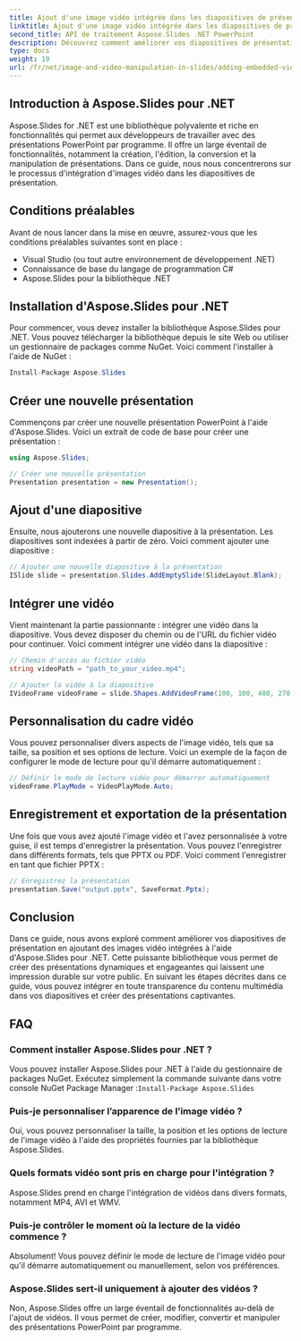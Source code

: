 ```yaml
---
title: Ajout d'une image vidéo intégrée dans les diapositives de présentation à l'aide d'Aspose.Slides
linktitle: Ajout d'une image vidéo intégrée dans les diapositives de présentation à l'aide d'Aspose.Slides
second_title: API de traitement Aspose.Slides .NET PowerPoint
description: Découvrez comment améliorer vos diapositives de présentation en ajoutant des images vidéo intégrées à l'aide d'Aspose.Slides pour .NET. Suivez ce guide étape par étape avec le code source complet pour intégrer de manière transparente des vidéos, personnaliser la lecture et créer des présentations captivantes.
type: docs
weight: 19
url: /fr/net/image-and-video-manipulation-in-slides/adding-embedded-video-frame/
---
```


## Introduction à Aspose.Slides pour .NET

Aspose.Slides for .NET est une bibliothèque polyvalente et riche en fonctionnalités qui permet aux développeurs de travailler avec des présentations PowerPoint par programme. Il offre un large éventail de fonctionnalités, notamment la création, l'édition, la conversion et la manipulation de présentations. Dans ce guide, nous nous concentrerons sur le processus d'intégration d'images vidéo dans les diapositives de présentation.

## Conditions préalables

Avant de nous lancer dans la mise en œuvre, assurez-vous que les conditions préalables suivantes sont en place :

- Visual Studio (ou tout autre environnement de développement .NET)
- Connaissance de base du langage de programmation C#
- Aspose.Slides pour la bibliothèque .NET

## Installation d'Aspose.Slides pour .NET

Pour commencer, vous devez installer la bibliothèque Aspose.Slides pour .NET. Vous pouvez télécharger la bibliothèque depuis le site Web ou utiliser un gestionnaire de packages comme NuGet. Voici comment l'installer à l'aide de NuGet :

```csharp
Install-Package Aspose.Slides
```

## Créer une nouvelle présentation

Commençons par créer une nouvelle présentation PowerPoint à l'aide d'Aspose.Slides. Voici un extrait de code de base pour créer une présentation :

```csharp
using Aspose.Slides;

// Créer une nouvelle présentation
Presentation presentation = new Presentation();
```

## Ajout d'une diapositive

Ensuite, nous ajouterons une nouvelle diapositive à la présentation. Les diapositives sont indexées à partir de zéro. Voici comment ajouter une diapositive :

```csharp
// Ajouter une nouvelle diapositive à la présentation
ISlide slide = presentation.Slides.AddEmptySlide(SlideLayout.Blank);
```

## Intégrer une vidéo

Vient maintenant la partie passionnante : intégrer une vidéo dans la diapositive. Vous devez disposer du chemin ou de l'URL du fichier vidéo pour continuer. Voici comment intégrer une vidéo dans la diapositive :

```csharp
// Chemin d'accès au fichier vidéo
string videoPath = "path_to_your_video.mp4";

// Ajouter la vidéo à la diapositive
IVideoFrame videoFrame = slide.Shapes.AddVideoFrame(100, 100, 480, 270, videoPath);
```

## Personnalisation du cadre vidéo

Vous pouvez personnaliser divers aspects de l'image vidéo, tels que sa taille, sa position et ses options de lecture. Voici un exemple de la façon de configurer le mode de lecture pour qu'il démarre automatiquement :

```csharp
// Définir le mode de lecture vidéo pour démarrer automatiquement
videoFrame.PlayMode = VideoPlayMode.Auto;
```

## Enregistrement et exportation de la présentation

Une fois que vous avez ajouté l'image vidéo et l'avez personnalisée à votre guise, il est temps d'enregistrer la présentation. Vous pouvez l'enregistrer dans différents formats, tels que PPTX ou PDF. Voici comment l'enregistrer en tant que fichier PPTX :

```csharp
// Enregistrez la présentation
presentation.Save("output.pptx", SaveFormat.Pptx);
```

## Conclusion

Dans ce guide, nous avons exploré comment améliorer vos diapositives de présentation en ajoutant des images vidéo intégrées à l'aide d'Aspose.Slides pour .NET. Cette puissante bibliothèque vous permet de créer des présentations dynamiques et engageantes qui laissent une impression durable sur votre public. En suivant les étapes décrites dans ce guide, vous pouvez intégrer en toute transparence du contenu multimédia dans vos diapositives et créer des présentations captivantes.

## FAQ

### Comment installer Aspose.Slides pour .NET ?

 Vous pouvez installer Aspose.Slides pour .NET à l'aide du gestionnaire de packages NuGet. Exécutez simplement la commande suivante dans votre console NuGet Package Manager :`Install-Package Aspose.Slides`

### Puis-je personnaliser l’apparence de l’image vidéo ?

Oui, vous pouvez personnaliser la taille, la position et les options de lecture de l'image vidéo à l'aide des propriétés fournies par la bibliothèque Aspose.Slides.

### Quels formats vidéo sont pris en charge pour l'intégration ?

Aspose.Slides prend en charge l'intégration de vidéos dans divers formats, notamment MP4, AVI et WMV.

### Puis-je contrôler le moment où la lecture de la vidéo commence ?

Absolument! Vous pouvez définir le mode de lecture de l'image vidéo pour qu'il démarre automatiquement ou manuellement, selon vos préférences.

### Aspose.Slides sert-il uniquement à ajouter des vidéos ?

Non, Aspose.Slides offre un large éventail de fonctionnalités au-delà de l'ajout de vidéos. Il vous permet de créer, modifier, convertir et manipuler des présentations PowerPoint par programme.